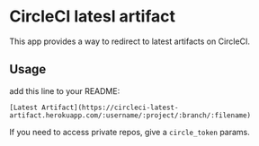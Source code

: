 # CircleCI latesl artifact

This app provides a way to redirect to latest artifacts on CircleCI.

## Usage

add this line to your README:

```
[Latest Artifact](https://circleci-latest-artifact.herokuapp.com/:username/:project/:branch/:filename)
```

If you need to access private repos, give a `circle_token` params.
